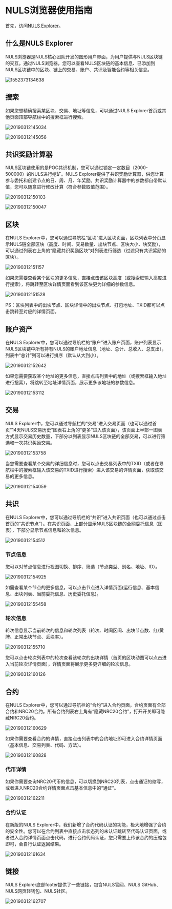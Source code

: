 # NULS浏览器使用指南

首先，访问[NULS Explorer](https://nulscan.io)。

## 什么是NULS Explorer

NULS浏览器是NULS核心团队开发的图形用户界面，为用户提供与NULS区块链的交互。通过NULS浏览器，您可以查看NULS区块链的基本信息、已添加到NULS区块链中的区块、链上的交易、账户、共识及智能合约等相关信息。

![1552373134638](./explorer/1552373134638.png)

## 搜索

如果您想精确搜索某区块、交易、地址等信息，可以通过NULS Explorer首页或其他页面顶部导航栏中的搜索框进行搜索。

![20190312145034](./explorer/20190312145034.png)

![20190312145056](./explorer/20190312145056.png)

## 共识奖励计算器

NULS区块链使用的是POC共识机制，您可以通过锁定一定数目（2000-500000）的NULS进行挖矿。NULS Explorer提供了共识奖励计算器，供您计算参与委托和创建节点的日、周、月、年奖励。共识奖励计算器中的参数都自带默认值，您可以随意进行修改计算（符合参数取值范围）。

![20190312150103](./explorer/20190312150103.png)

![20190312150047](./explorer/20190312150047.png)

## 区块

在NULS Explorer中，您可以通过导航栏“区块”进入区块页面，区块列表中分页显示NULS链全部区块（高度、时间、交易数量、出块节点、区块大小、块奖励），可以通过列表右上角的“隐藏共识奖励区块”对列表进行筛选（过滤只有共识奖励的区块）。

![20190312151157](./explorer/20190312151157.png)

如果您需要查看某个区块的更多信息，直接点击该区块高度（或搜索框输入高度进行搜索），将跳转至区块详情页面看到该区块更为详细的参数信息。

![20190312151528](./explorer/20190312151528.png)

PS：区块列表中的出块节点、区块详情中的出块节点、打包地址、TXID都可以点击跳转至对应的详情页面。

## 账户资产

在NULS Explorer中，您可以通过导航栏的“账户”进入账户页面，账户列表显示NULS区块链中所有持有NULS的账户地址信息（地址、总计、总收入、总支出），列表中“总计”列可以进行排序（默认从大到小）。

![20190312152642](./explorer/20190312152642.png)

如果您需要获取某个地址的更多信息，直接点击列表中的地址（或搜索框输入地址进行搜索），将跳转至地址详情页面，展示更多该地址的参数信息。

![20190312153112](./explorer/20190312153112.png)

## 交易

NULS Explorer中，您可以通过导航栏的“交易”进入交易页面（也可以通过首页“14天NULS交易历史”图表右上角的“更多”进入该页面），该页面上半部一图表方式显示交易历史数量，下部分以列表显示NULS区块链的全部交易，可以进行筛选和一次共识奖励交易。

![20190312153758](./explorer/20190312153758.png)

当您需要查看某个交易的详细信息时，您可以点击交易列表中的TXID（或者在导航栏中的搜索框输入该交易的TXID进行搜索）进入该交易的详情页面，获取该交易的更多信息。

![20190312154059](./explorer/20190312154059.png)

## 共识

在NULS Explorer中，您可以通过导航栏的“共识”进入共识页面（也可以通过点击首页的“共识节点”）。在共识页面，上部分显示NULS区块链的全网委托信息（图表），下部分显示节点信息和轮次信息。

![20190312154512](./explorer/20190312154512.png)

### 节点信息

您可以对节点信息进行视图切换、排序、筛选（节点类型、别名、地址、ID）。

![20190312154925](./explorer/20190312154925.png)

如需查看某个节点的更多信息，可以点击节点进入详情页面(运行信息、基本信息、出块列表、当前委托信息、历史委托信息)。

![20190312155458](./explorer/20190312155458.png)

### 轮次信息

轮次信息显示当前轮次的信息和轮次列表（轮次、时间区间、出块节点数、红/黄牌、正常出块节点、丢块率）。

![20190312155710](./explorer/20190312155710.png)

您可以点击轮次列表中的轮次查看该轮次的出块详情（首页的区块动图可以点击进入当前轮次详情页面），详情页面将展示更多更详细的轮次信息。

![20190312160126](./explorer/20190312160126.png)

## 合约

在NULS Explorer中，您可以通过导航栏的“合约”进入合约页面，合约页面有全部合约和NRC20合约。所有合约列表右上角有“隐藏NRC20合约”，打开开关即可隐藏NRC20合约。

![20190312160629](./explorer/20190312160629.png)

如果你需要查看合约的详情，直接点击列表中的合约地址即可进入合约详情页面（基本信息、交易列表、代码、方法）。

![20190312160828](./explorer/20190312160828.png)

### 代币详情

如果你需要查询NRC20代币的信息，可以切换到NRC20列表，点击通证的缩写，或者进入NRC20合约详情页面点击基本信息中的“通证”。

![20190312162211](./explorer/20190312162211.png)

### 合约认证

在新版的NULS Explorer中，我们新增了合约代码认证的功能，极大地增强了合约的安全性。您可以在合约列表中直接点击状态列的未认证跳转至代码认证页面，或者进入合约详情页面点击代码，进行合约代码认证，您只需要上传该合约的压缩包即可，会自行认证返回结果。

![20190312161634](./explorer/20190312161634.png)

## 链接

NULS Explorer底部footer提供了一些链接，包含NULS官网、NULS GitHub、NULS网页轻钱包、NULS社区。

![20190312162707](./explorer/20190312162707.png)
